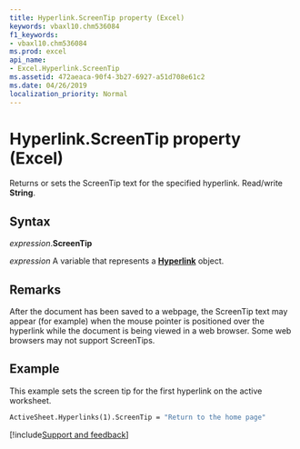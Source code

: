 ```yaml
---
title: Hyperlink.ScreenTip property (Excel)
keywords: vbaxl10.chm536084
f1_keywords:
- vbaxl10.chm536084
ms.prod: excel
api_name:
- Excel.Hyperlink.ScreenTip
ms.assetid: 472aeaca-90f4-3b27-6927-a51d708e61c2
ms.date: 04/26/2019
localization_priority: Normal
---
```



# Hyperlink.ScreenTip property (Excel)

Returns or sets the ScreenTip text for the specified hyperlink. Read/write **String**.


## Syntax

_expression_.**ScreenTip**

_expression_ A variable that represents a **[Hyperlink](Excel.Hyperlink.md)** object.


## Remarks

After the document has been saved to a webpage, the ScreenTip text may appear (for example) when the mouse pointer is positioned over the hyperlink while the document is being viewed in a web browser. Some web browsers may not support ScreenTips.


## Example

This example sets the screen tip for the first hyperlink on the active worksheet.

```vb
ActiveSheet.Hyperlinks(1).ScreenTip = "Return to the home page"
```




[!include[Support and feedback](~/includes/feedback-boilerplate.md)]